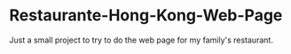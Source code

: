 # Restaurante-Hong-Kong-Web-Page
Just a small project to try to do the web page for my family's restaurant.
